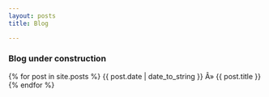 ```yaml
---
layout: posts
title: Blog

---
```


### Blog under construction ###

{% for post in site.posts %}
{{ post.date | date_to_string }} Â» {{ post.title }}
{% endfor %}
